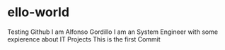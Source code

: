 # ello-world
Testing Github
I am Alfonso Gordillo I am an System Engineer with some expierence about IT Projects
This is the first Commit
